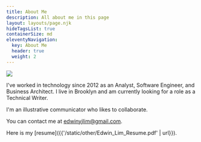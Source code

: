 ```yaml
---
title: About Me
description: All about me in this page
layout: layouts/page.njk
hideTagsList: true
containerSize: md
eleventyNavigation:
  key: About Me
  header: true
  weight: 2
---
```



<div class="spacer-1"></div>

<div class="about-profile-pic">

  <img class="profile-pic" src="{{'/static/img/profile-pic.jpg' | url}}">

</div>

<div class="spacer-2"></div>


I've worked in technology since 2012 as an Analyst, Software Engineer, and Business Architect. I live in Brooklyn and am currently looking for a role as a Technical Writer.

I'm an illustrative communicator who likes to collaborate.

<div class="spacer-2"></div>

You can contact me at <a>edwinyjlim@gmail.com</a>.

Here is my [resume]({{'/static/other/Edwin_Lim_Resume.pdf' | url}}).

